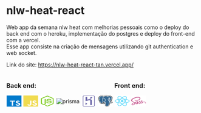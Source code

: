 # nlw-heat-react
Web app da semana nlw heat com melhorias pessoais como o deploy do back end com o heroku, implementação do postgres e deploy do front-end com a vercel.<br> 
Esse app consiste na criação de mensagens utilizando git authentication e web socket. 


<div>
  <p>Link do site: <a target="_blank" href='https://nlw-heat-react-tan.vercel.app/'>https://nlw-heat-react-tan.vercel.app/</a></p>
</div>



<div style='display: inline-block'>
  <h3>Back end:</h3>
  <img align='center' alt='typescript' height='30' width='40' src='https://raw.githubusercontent.com/devicons/devicon/master/icons/typescript/typescript-plain.svg' />
  <img align='center' alt='javascript' height='30' width='40' src='https://raw.githubusercontent.com/devicons/devicon/master/icons/javascript/javascript-plain.svg' />
  <img align='center' alt='nodejs' height='30' width='40' src='https://raw.githubusercontent.com/devicons/devicon/2ae2a900d2f041da66e950e4d48052658d850630/icons/nodejs/nodejs-original.svg' />
  <img align='center' alt='prisma' height='30' width='55' src='https://cdn.worldvectorlogo.com/logos/prisma-2.svg' />
  <img align='center' alt='heroku' height='30' width='40' src='https://raw.githubusercontent.com/devicons/devicon/2ae2a900d2f041da66e950e4d48052658d850630/icons/heroku/heroku-original.svg' />
   <img align='center' alt='postgresql' height='30' width='40' src='https://raw.githubusercontent.com/devicons/devicon/2ae2a900d2f041da66e950e4d48052658d850630/icons/postgresql/postgresql-original.svg' />
</div>



<div style='display: inline-block'>
  <h3>Front end:</h3>
  <img align='center' alt='react' height='30' width='40' src='https://raw.githubusercontent.com/devicons/devicon/master/icons/react/react-original.svg' />
  <img align='center' alt='sass' height='30' width='40' src='https://raw.githubusercontent.com/devicons/devicon/master/icons/sass/sass-original.svg' />
</div>
